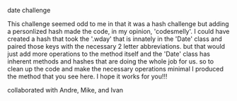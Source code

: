 date challenge

This challenge seemed odd to me in that it was a hash challenge but adding a personlized hash made the code, in my opinion, 'codesmelly'. I could have created a hash that took the '.wday' that is innately in the 'Date' class and paired those keys with the necessary 2 letter abbreviations. but that would just add more operations to the method itself and the 'Date' class has inherent methods and hashes that are doing the whole job for us. so to clean up the code and make the necessary operations minimal I produced the method that you see here. I hope it works for you!!!

collaborated with Andre, Mike, and Ivan
